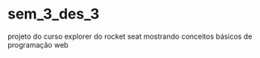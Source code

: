# sem_3_des_3

projeto do curso explorer do rocket seat mostrando conceitos básicos de programação web
